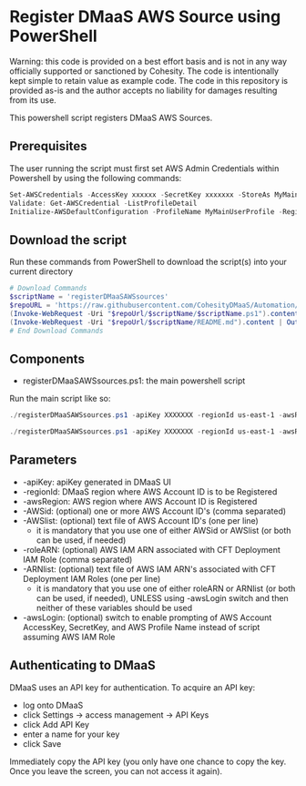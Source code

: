 # Register DMaaS AWS Source using PowerShell

Warning: this code is provided on a best effort basis and is not in any way officially supported or sanctioned by Cohesity. The code is intentionally kept simple to retain value as example code. The code in this repository is provided as-is and the author accepts no liability for damages resulting from its use.

This powershell script registers DMaaS AWS Sources.

## Prerequisites

The user running the script must first set AWS Admin Credentials within Powershell by using the following commands:
```powershell
Set-AWSCredentials -AccessKey xxxxxx -SecretKey xxxxxxx -StoreAs MyMainUserProfile
Validate: Get-AWSCredential -ListProfileDetail
Initialize-AWSDefaultConfiguration -ProfileName MyMainUserProfile -Region us-west-2
```

## Download the script

Run these commands from PowerShell to download the script(s) into your current directory

```powershell
# Download Commands
$scriptName = 'registerDMaaSAWSsources'
$repoURL = 'https://raw.githubusercontent.com/CohesityDMaaS/Automation/main'
(Invoke-WebRequest -Uri "$repoUrl/$scriptName/$scriptName.ps1").content | Out-File "$scriptName.ps1"; (Get-Content "$scriptName.ps1") | Set-Content "$scriptName.ps1"
(Invoke-WebRequest -Uri "$repoUrl/$scriptName/README.md").content | Out-File "$scriptName.ps1"; (Get-Content "$scriptName.ps1") | Set-Content "README.md"
# End Download Commands
```

## Components

* registerDMaaSAWSsources.ps1: the main powershell script

Run the main script like so:

```powershell
./registerDMaaSAWSsources.ps1 -apiKey XXXXXXX -regionId us-east-1 -awsRegion us-east-2 -AWSid XXXXXXX -roleArn "AWS_ARN"

./registerDMaaSAWSsources.ps1 -apiKey XXXXXXX -regionId us-east-1 -awsRegion us-east-2 -AWSid XXXXXXX -awsLogin
```

## Parameters

* -apiKey: apiKey generated in DMaaS UI
* -regionId: DMaaS region where AWS Account ID is to be Registered
* -awsRegion: AWS region where AWS Account ID is Registered
* -AWSid: (optional) one or more AWS Account ID's (comma separated)
* -AWSlist: (optional) text file of AWS Account ID's (one per line)
    * it is mandatory that you use one of either AWSid or AWSlist (or both can be used, if needed)
* -roleARN: (optional) AWS IAM ARN associated with CFT Deployment IAM Role (comma separated)
* -ARNlist: (optional) text file of AWS IAM ARN's associated with CFT Deployment IAM Roles (one per line)
    * it is mandatory that you use one of either roleARN or ARNlist (or both can be used, if needed), UNLESS using -awsLogin switch and then neither of these variables should be used
* -awsLogin: (optional) switch to enable prompting of AWS Account AccessKey, SecretKey, and AWS Profile Name instead of script assuming AWS IAM Role


## Authenticating to DMaaS

DMaaS uses an API key for authentication. To acquire an API key:

* log onto DMaaS
* click Settings -> access management -> API Keys
* click Add API Key
* enter a name for your key
* click Save

Immediately copy the API key (you only have one chance to copy the key. Once you leave the screen, you can not access it again).
